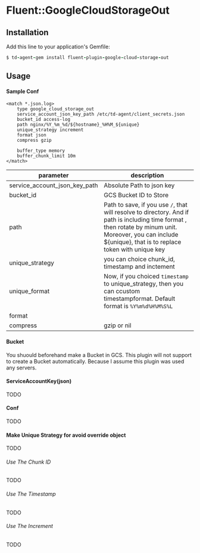 # Fluent::GoogleCloudStorageOut
## Installation

Add this line to your application's Gemfile:

```ruby
$ td-agent-gem install fluent-plugin-google-cloud-storage-out
```

## Usage

#### Sample Conf
```
<match *.json.log>
    type google_cloud_storage_out
    service_account_json_key_path /etc/td-agent/client_secrets.json
    bucket_id access-log
    path nginx/%Y_%m_%d/${hostname}_%H%M_${unique}
    unique_strategy increment
    format json
    compress gzip

    buffer_type memory
    buffer_chunk_limit 10m
</match>
```

| parameter | description |
| ---- | ---- |
| service_account_json_key_path | Absolute Path to json key |
| bucket_id | GCS Bucket ID to Store |
| path | Path to save, if you use `/`, that will resolve to directory. And if path is including time format , then rotate by minum unit. Moreover, you can include ${unique}, that is to replace token with unique key|
| unique_strategy | you can choice chunk_id, timestamp and inctement |
| unique_format | Now, if you choiced `timestamp` to unique_strategy, then you can ccustom timestampformat. Default format is `%Y%m%d%H%M%S%L` |
| format |  |
| compress | gzip or nil |

#### Bucket

You shuould beforehand make a Bucket in GCS. This plugin will not support to create a Bucket automatically. Because I assume this plugin was used any servers.

#### ServiceAccountKey(json)

TODO

#### Conf

TODO

#### Make Unique Strategy for avoid override object

TODO

###### Use The Chunk ID

TODO

###### Use The Timestamp

TODO

###### Use The Increment

TODO
